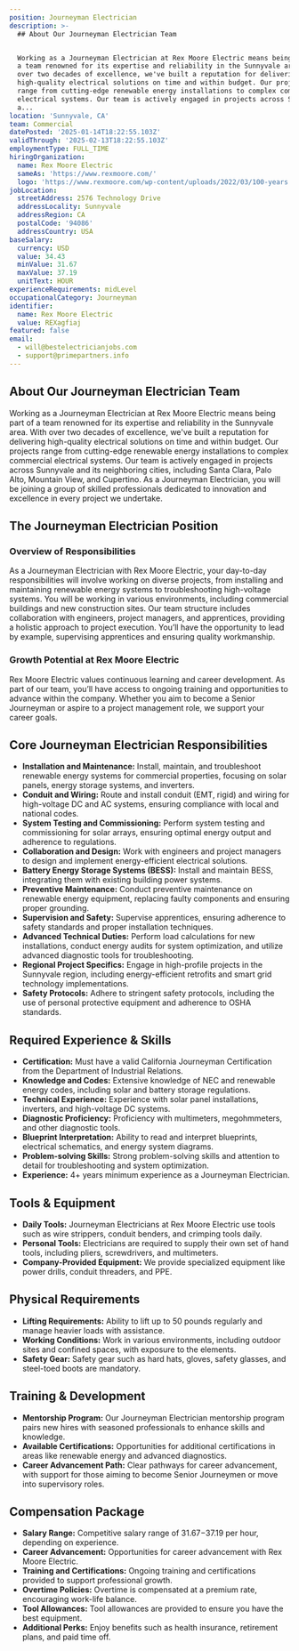 ```yaml
---
position: Journeyman Electrician
description: >-
  ## About Our Journeyman Electrician Team


  Working as a Journeyman Electrician at Rex Moore Electric means being part of
  a team renowned for its expertise and reliability in the Sunnyvale area. With
  over two decades of excellence, we've built a reputation for delivering
  high-quality electrical solutions on time and within budget. Our projects
  range from cutting-edge renewable energy installations to complex commercial
  electrical systems. Our team is actively engaged in projects across Sunnyvale
  a...
location: 'Sunnyvale, CA'
team: Commercial
datePosted: '2025-01-14T18:22:55.103Z'
validThrough: '2025-02-13T18:22:55.103Z'
employmentType: FULL_TIME
hiringOrganization:
  name: Rex Moore Electric
  sameAs: 'https://www.rexmoore.com/'
  logo: 'https://www.rexmoore.com/wp-content/uploads/2022/03/100-years.png'
jobLocation:
  streetAddress: 2576 Technology Drive
  addressLocality: Sunnyvale
  addressRegion: CA
  postalCode: '94086'
  addressCountry: USA
baseSalary:
  currency: USD
  value: 34.43
  minValue: 31.67
  maxValue: 37.19
  unitText: HOUR
experienceRequirements: midLevel
occupationalCategory: Journeyman
identifier:
  name: Rex Moore Electric
  value: REXagfiaj
featured: false
email:
  - will@bestelectricianjobs.com
  - support@primepartners.info
---
```




## About Our Journeyman Electrician Team

Working as a Journeyman Electrician at Rex Moore Electric means being part of a team renowned for its expertise and reliability in the Sunnyvale area. With over two decades of excellence, we've built a reputation for delivering high-quality electrical solutions on time and within budget. Our projects range from cutting-edge renewable energy installations to complex commercial electrical systems. Our team is actively engaged in projects across Sunnyvale and its neighboring cities, including Santa Clara, Palo Alto, Mountain View, and Cupertino. As a Journeyman Electrician, you will be joining a group of skilled professionals dedicated to innovation and excellence in every project we undertake.

## The Journeyman Electrician Position

### Overview of Responsibilities

As a Journeyman Electrician with Rex Moore Electric, your day-to-day responsibilities will involve working on diverse projects, from installing and maintaining renewable energy systems to troubleshooting high-voltage systems. You will be working in various environments, including commercial buildings and new construction sites. Our team structure includes collaboration with engineers, project managers, and apprentices, providing a holistic approach to project execution. You’ll have the opportunity to lead by example, supervising apprentices and ensuring quality workmanship.

### Growth Potential at Rex Moore Electric

Rex Moore Electric values continuous learning and career development. As part of our team, you’ll have access to ongoing training and opportunities to advance within the company. Whether you aim to become a Senior Journeyman or aspire to a project management role, we support your career goals.

## Core Journeyman Electrician Responsibilities

- **Installation and Maintenance:** Install, maintain, and troubleshoot renewable energy systems for commercial properties, focusing on solar panels, energy storage systems, and inverters.
- **Conduit and Wiring:** Route and install conduit (EMT, rigid) and wiring for high-voltage DC and AC systems, ensuring compliance with local and national codes.
- **System Testing and Commissioning:** Perform system testing and commissioning for solar arrays, ensuring optimal energy output and adherence to regulations.
- **Collaboration and Design:** Work with engineers and project managers to design and implement energy-efficient electrical solutions.
- **Battery Energy Storage Systems (BESS):** Install and maintain BESS, integrating them with existing building power systems.
- **Preventive Maintenance:** Conduct preventive maintenance on renewable energy equipment, replacing faulty components and ensuring proper grounding.
- **Supervision and Safety:** Supervise apprentices, ensuring adherence to safety standards and proper installation techniques.
- **Advanced Technical Duties:** Perform load calculations for new installations, conduct energy audits for system optimization, and utilize advanced diagnostic tools for troubleshooting.
- **Regional Project Specifics:** Engage in high-profile projects in the Sunnyvale region, including energy-efficient retrofits and smart grid technology implementations.
- **Safety Protocols:** Adhere to stringent safety protocols, including the use of personal protective equipment and adherence to OSHA standards.

## Required Experience & Skills

- **Certification:** Must have a valid California Journeyman Certification from the Department of Industrial Relations.
- **Knowledge and Codes:** Extensive knowledge of NEC and renewable energy codes, including solar and battery storage regulations.
- **Technical Experience:** Experience with solar panel installations, inverters, and high-voltage DC systems.
- **Diagnostic Proficiency:** Proficiency with multimeters, megohmmeters, and other diagnostic tools.
- **Blueprint Interpretation:** Ability to read and interpret blueprints, electrical schematics, and energy system diagrams.
- **Problem-solving Skills:** Strong problem-solving skills and attention to detail for troubleshooting and system optimization.
- **Experience:** 4+ years minimum experience as a Journeyman Electrician.

## Tools & Equipment

- **Daily Tools:** Journeyman Electricians at Rex Moore Electric use tools such as wire strippers, conduit benders, and crimping tools daily.
- **Personal Tools:** Electricians are required to supply their own set of hand tools, including pliers, screwdrivers, and multimeters.
- **Company-Provided Equipment:** We provide specialized equipment like power drills, conduit threaders, and PPE.

## Physical Requirements

- **Lifting Requirements:** Ability to lift up to 50 pounds regularly and manage heavier loads with assistance.
- **Working Conditions:** Work in various environments, including outdoor sites and confined spaces, with exposure to the elements.
- **Safety Gear:** Safety gear such as hard hats, gloves, safety glasses, and steel-toed boots are mandatory.

## Training & Development

- **Mentorship Program:** Our Journeyman Electrician mentorship program pairs new hires with seasoned professionals to enhance skills and knowledge.
- **Available Certifications:** Opportunities for additional certifications in areas like renewable energy and advanced diagnostics.
- **Career Advancement Path:** Clear pathways for career advancement, with support for those aiming to become Senior Journeymen or move into supervisory roles.

## Compensation Package

- **Salary Range:** Competitive salary range of $31.67-$37.19 per hour, depending on experience.
- **Career Advancement:** Opportunities for career advancement with Rex Moore Electric.
- **Training and Certifications:** Ongoing training and certifications provided to support professional growth.
- **Overtime Policies:** Overtime is compensated at a premium rate, encouraging work-life balance.
- **Tool Allowances:** Tool allowances are provided to ensure you have the best equipment.
- **Additional Perks:** Enjoy benefits such as health insurance, retirement plans, and paid time off.